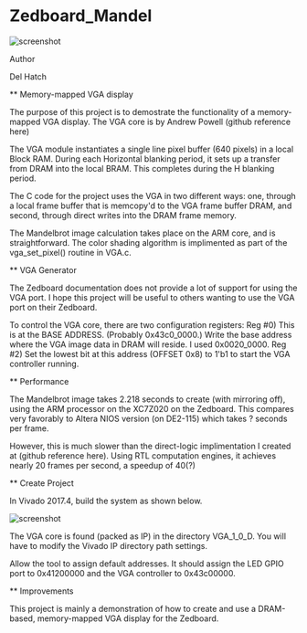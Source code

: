 # Zedboard_Mandel

![screenshot](https://github.com/delhatch/Zedboard_Mandel/blob/master/Picture.jpg)

Author

Del Hatch

** Memory-mapped VGA display

The purpose of this project is to demostrate the functionality of a memory-mapped VGA display. The VGA core is by Andrew Powell (github reference here)

The VGA module instantiates a single line pixel buffer (640 pixels) in a local Block RAM. During each Horizontal blanking period, it sets up a transfer from DRAM into the local BRAM. This completes during the H blanking period.

The C code for the project uses the VGA in two different ways: one, through a local frame buffer that is memcopy'd to the VGA frame buffer DRAM, and second, through direct writes into the DRAM frame memory.

The Mandelbrot image calculation takes place on the ARM core, and is straightforward. The color shading algorithm is implimented as part of the vga_set_pixel() routine in VGA.c.

** VGA Generator

The Zedboard documentation does not provide a lot of support for using the VGA port. I hope this project will be useful to others wanting to use the VGA port on their Zedboard.

To control the VGA core, there are two configuration registers:
Reg #0) This is at the BASE ADDRESS. (Probably 0x43c0_0000.) Write the base address where the VGA image data in DRAM will reside. I used 0x0020_0000.
Reg #2) Set the lowest bit at this address (OFFSET 0x8) to 1'b1 to start the VGA controller running.

** Performance

The Mandelbrot image takes 2.218 seconds to create (with mirroring off), using the ARM processor on the XC7Z020 on the Zedboard. This compares very favorably to Altera NIOS version (on DE2-115) which takes ? seconds per frame.

However, this is much slower than the direct-logic implimentation I created at (github reference here). Using RTL computation engines, it achieves nearly 20 frames per second, a speedup of 40(?)

** Create Project

In Vivado 2017.4, build the system as shown below.

![screenshot](https://github.com/delhatch/Zedboard_Mandel/blob/master/system_diagram.jpg)

The VGA core is found (packed as IP) in the directory VGA_1_0_D. You will have to modify the Vivado IP directory path settings.

Allow the tool to assign default addresses. It should assign the LED GPIO port to 0x41200000 and the VGA controller to 0x43c00000.


** Improvements

This project is mainly a demonstration of how to create and use a DRAM-based, memory-mapped VGA display for the Zedboard.




